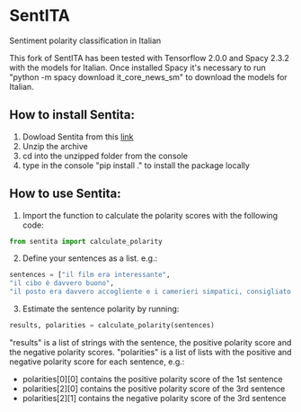# SentITA
Sentiment polarity classification in Italian

This fork of SentITA has been tested with Tensorflow 2.0.0 and Spacy 2.3.2 with the models for Italian.
Once installed Spacy it's necessary to run "python -m spacy download it_core_news_sm" to download the models for Italian.

## How to install Sentita:
1. Dowload Sentita from this [link](https://drive.google.com/file/d/1s1BW3T_BysAhVZPai-3AUXpb68aYjQTS/view?usp=sharing)
2. Unzip the archive
3. cd into the unzipped folder from the console
4. type in the console "pip install ." to install the package locally


## How to use Sentita:
1. Import the function to calculate the polarity scores with the following code:

```python
from sentita import calculate_polarity
```
 
2. Define your sentences as a list. e.g.:

```python
sentences = ["il film era interessante",
"il cibo è davvero buono",
"il posto era davvero accogliente e i camerieri simpatici, consigliato!"]
```

3. Estimate the sentence polarity by running:

```python
results, polarities = calculate_polarity(sentences)
```
"results" is a list of strings with the sentence, the positive polarity score and the negative polarity scores.
"polarities" is a list of lists with the positive and negative polarity score for each sentence, e.g.:  
* polarities[0][0] contains the positive polarity score of the 1st sentence
* polarities[2][0] contains the positive polarity score of the 3rd sentence
* polarities[2][1] contains the negative polarity score of the 3rd sentence
